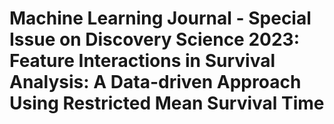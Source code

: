 <!-- [![DOI]()]() -->

# Machine Learning Journal - Special Issue on Discovery Science 2023: Feature Interactions in Survival Analysis: A Data-driven Approach Using Restricted Mean Survival Time